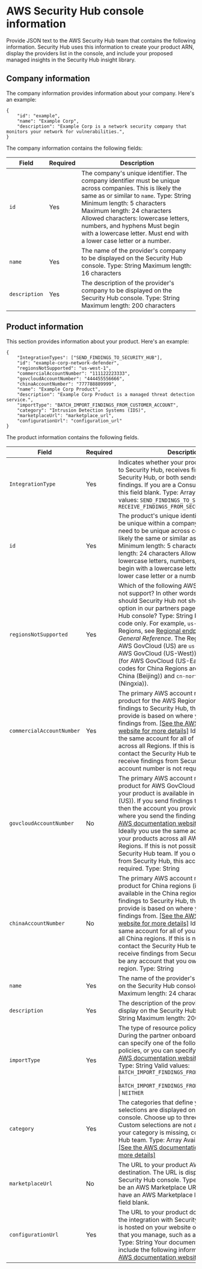 # AWS Security Hub console information<a name="manifest-console-information"></a>

Provide JSON text to the AWS Security Hub team that contains the following information\. Security Hub uses this information to create your product ARN, display the providers list in the console, and include your proposed managed insights in the Security Hub insight library\.

## Company information<a name="manifest-console-company-info"></a>

The company information provides information about your company\. Here's an example:

```
{
    "id": "example",
    "name": "Example Corp",
    "description": "Example Corp is a network security company that monitors your network for vulnerabilities.",
}
```

The company information contains the following fields:


|  Field  |  Required  |  Description  | 
| --- | --- | --- | 
|  `id`  |  Yes  |  The company's unique identifier\. The company identifier must be unique across companies\. This is likely the same as or similar to `name`\. Type: String Minimum length: 5 characters Maximum length: 24 characters Allowed characters: lowercase letters, numbers, and hyphens Must begin with a lowercase letter\. Must end with a lower case letter or a number\.  | 
|  `name`  |  Yes  |  The name of the provider's company to be displayed on the Security Hub console\. Type: String Maximum length: 16 characters  | 
|  `description`  |  Yes  |  The description of the provider's company to be displayed on the Security Hub console\. Type: String Maximum length: 200 characters  | 

## Product information<a name="manifest-console-product-information"></a>

This section provides information about your product\. Here's an example:

```
{
    "IntegrationTypes": ["SEND_FINDINGS_TO_SECURITY_HUB"],
    "id": "example-corp-network-defender", 
    "regionsNotSupported": "us-west-1",
    "commercialAccountNumber": "111122223333",
    "govcloudAccountNumber": "444455556666",
    "chinaAccountNumber": "777788889999",
    "name": "Example Corp Product",
    "description": "Example Corp Product is a managed threat detection service.",
    "importType": "BATCH_IMPORT_FINDINGS_FROM_CUSTOMER_ACCOUNT",
    "category": "Intrusion Detection Systems (IDS)",
    "marketplaceUrl": "marketplace_url",
    "configurationUrl": "configuration_url"
}
```

The product information contains the following fields\.


|  Field  |  Required  |  Description  | 
| --- | --- | --- | 
|  `IntegrationType`  |  Yes  |  Indicates whether your product sends findings to Security Hub, receives findings from Security Hub, or both sends and receives findings\. If you are a Consulting Partner, leave this field blank\. Type: Array of string Valid values: `SEND_FINDINGS_TO_SECURITY_HUB` \| `RECEIVE_FINDINGS_FROM_SECURITY_HUB`  | 
|  `id`  |  Yes  |  The product's unique identifier\. These must be unique within a company\. They do not need to be unique across companies\. This is likely the same or similar as `name`\. Type: String Minimum length: 5 characters Maximum length: 24 characters Allowed characters: lowercase letters, numbers, and hyphens Must begin with a lowercase letter\. Must end with a lower case letter or a number\.  | 
|  `regionsNotSupported`  |  Yes  |  Which of the following AWS Regions do you not support? In other words, in which Regions should Security Hub not show you as an option in our partners page in the Security Hub console? Type: String Provide the Region code only\. For example, `us-west-1`\. For a list of Regions, see [Regional endpoints](https://docs.aws.amazon.com/general/latest/gr/rande.html#regional-endpoints) in the *AWS General Reference*\. The Region codes for the AWS GovCloud \(US\) are `us-gov-west-1` \(for AWS GovCloud \(US\-West\)\) and `us-gov-east-1` \(for AWS GovCloud \(US\-East\)\)\. The Region codes for China Regions are `cn-north-1` \(for China \(Beijing\)\) and `cn-northwest-1` \(for China \(Ningxia\)\)\.  | 
|  `commercialAccountNumber`  |  Yes  |  The primary AWS account number for the product for the AWS Regions\. If you send findings to Security Hub, then the account you provide is based on where you send the findings from\. [\[See the AWS documentation website for more details\]](http://docs.aws.amazon.com/securityhub/latest/partnerguide/manifest-console-information.html) Ideally you will use the same account for all of your products across all Regions\. If this is not possible, contact the Security Hub team\. If you only receive findings from Security Hub, this account number is not required\. Type: String  | 
|  `govcloudAccountNumber`  |  No  |  The primary AWS account number for the product for AWS GovCloud \(US\) Regions \(if your product is available in AWS GovCloud \(US\)\)\. If you send findings to Security Hub, then the account you provide is based on where you send the findings from\. [\[See the AWS documentation website for more details\]](http://docs.aws.amazon.com/securityhub/latest/partnerguide/manifest-console-information.html) Ideally you use the same account for all of your products across all AWS GovCloud \(US\) Regions\. If this is not possible, contact the Security Hub team\. If you only receive findings from Security Hub, this account number is not required\.  Type: String  | 
|  `chinaAccountNumber`  |  No  |  The primary AWS account number for the product for China regions \(if your product is available in the China regions\)\. If you send findings to Security Hub, then the account you provide is based on where you send the findings from\. [\[See the AWS documentation website for more details\]](http://docs.aws.amazon.com/securityhub/latest/partnerguide/manifest-console-information.html) Ideally you use the same account for all of your products across all China regions\. If this is not possible, contact the Security Hub team\. If you only receive findings from Security Hub, this can be any account that you own in a China region\. Type: String  | 
|  `name`  |  Yes  |  The name of the provider's product to display on the Security Hub console\. Type: String Maximum length: 24 characters  | 
|  `description`  |  Yes  |  The description of the provider's product to display on the Security Hub console\. Type: String Maximum length: 200 characters  | 
|  `importType`  |  Yes  |  The type of resource policy for the partner\. During the partner onboarding process, you can specify one of the following resource policies, or you can specify `NEITHER`\. [\[See the AWS documentation website for more details\]](http://docs.aws.amazon.com/securityhub/latest/partnerguide/manifest-console-information.html) Type: String Valid values:` BATCH_IMPORT_FINDINGS_FROM_PRODUCT_ACCOUNT` \| `BATCH_IMPORT_FINDINGS_FROM_CUSTOMER_ACCOUNT` \|  `NEITHER`  | 
|  `category`  |  Yes  |  The categories that define your product\. Your selections are displayed on the Security Hub console\. Choose up to three categories\. Custom selections are not allowed\. If you think your category is missing, contact the Security Hub team\. Type: Array Available categories: [\[See the AWS documentation website for more details\]](http://docs.aws.amazon.com/securityhub/latest/partnerguide/manifest-console-information.html)  | 
|  `marketplaceUrl`  |  No  |  The URL to your product AWS Marketplace destination\. The URL is displayed in the Security Hub console\. Type: String This must be an AWS Marketplace URL\. If you do not have an AWS Marketplace listing, leave this field blank\.  | 
|  `configurationUrl`  |  Yes  |  The URL to your product documentation about the integration with Security Hub\. This content is hosted on your website or on a webpage that you manage, such as a GitHub page\. Type: String Your documentation should include the following information\. [\[See the AWS documentation website for more details\]](http://docs.aws.amazon.com/securityhub/latest/partnerguide/manifest-console-information.html)  | 